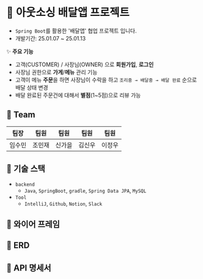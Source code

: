 # 🚚 **아웃소싱 배달앱 프로젝트**
- `Spring Boot`를 활용한 '배달앱' 협업 프로젝트 입니다.
- 개발기간: 25.01.07 ~ 25.01.13


✨ **주요 기능**
- 고객(CUSTOMER) / 사장님(OWNER) 으로 **회원가입**, **로그인**
- 사장님 권한으로 **가게**/**메뉴** 관리 기능
- 고객이 메뉴 **주문**을 하면 사장님이 수락을 하고 `조리중 → 배달중 → 배달 완료` 순으로 배달 상태 변경
- 배달 완료된 주문건에 대해서 **별점**(1~5점)으로 리뷰 가능



## 👷 **Team**

| 팀장  | 팀원  | 팀원  | 팀원  | 팀원  |
|:---:|:---:|:---:|:---:|:---:|
| 임수민 | 조민재 | 신가을 | 김신우 | 이정우 | 


## 🔧 **기술 스택**

- `backend`
    - `Java`, `SpringBoot`, `gradle`, `Spring Data JPA`,  `MySQL`
- `Tool`
    - `IntelliJ`, `Github`, `Notion`, `Slack`


## 🎨 **와이어 프레임**

## 📝 **ERD**

## 📄 **API 명세서**
